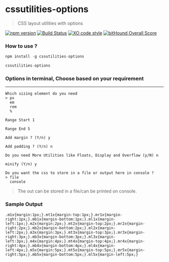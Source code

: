 # cssutilities-options

> CSS layout utilities with options

[![npm version](https://badge.fury.io/js/cssutilities-options.svg)](https://badge.fury.io/js/cssutilities-options) [![Build Status](https://travis-ci.org/chetanraj/cssutilities-options.svg?branch=master)](https://travis-ci.org/chetanraj/cssutilities-options) [![XO code style](https://img.shields.io/badge/code_style-XO-5ed9c7.svg)](https://github.com/sindresorhus/xo) [![bitHound Overall Score](https://www.bithound.io/github/chetanraj/cssutilities-options/badges/score.svg)](https://www.bithound.io/github/chetanraj/cssutilities-options)

### How to use ?

```js
npm install -g cssutilities-options

cssutilities-options
```

### Options in terminal, Choose based on your requirement
---

```
Which sizing element do you need
> px
  em
  rem
  %

Range Start 1

Range End 5

Add margin ? (Y/n) y

Add padding ? (Y/n) n

Do you need More Utilities like Floats, Display and Overflow (y/N) n

minify (Y/n) y

Do you want the css to store in a file or output here in console ?
> file
  console

```

> The out can be stored in a file/can be printed on console.

### Sample Output

```
.m1x{margin:1px;}.mt1x{margin-top:1px;}.mr1x{margin-right:1px;}.mb1x{margin-bottom:1px;}.ml1x{margin-left:1px;}.m2x{margin:2px;}.mt2x{margin-top:2px;}.mr2x{margin-right:2px;}.mb2x{margin-bottom:2px;}.ml2x{margin-left:2px;}.m3x{margin:3px;}.mt3x{margin-top:3px;}.mr3x{margin-right:3px;}.mb3x{margin-bottom:3px;}.ml3x{margin-left:3px;}.m4x{margin:4px;}.mt4x{margin-top:4px;}.mr4x{margin-right:4px;}.mb4x{margin-bottom:4px;}.ml4x{margin-left:4px;}.m5x{margin:5px;}.mt5x{margin-top:5px;}.mr5x{margin-right:5px;}.mb5x{margin-bottom:5px;}.ml5x{margin-left:5px;}
```
